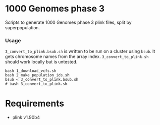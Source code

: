 # 1000 Genomes phase 3

Scripts to generate 1000 Genomes phase 3 plink files, split by superpopulation.


### Usage

`3_convert_to_plink.bsub.sh` is written to be run on a cluster using `bsub`. It gets chromosome names from the array index. `3_convert_to_plink.sh` should work locally but is untested.

```
bash 1_download_vcfs.sh
bash 2_make_population_ids.sh
bsub < 3_convert_to_plink.bsub.sh
# bash 3_convert_to_plink.sh
```

# Requirements

- plink v1.90b4
